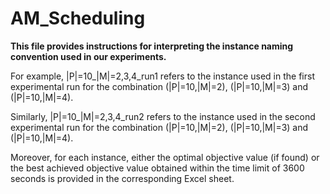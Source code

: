 # AM_Scheduling

**This file provides instructions for interpreting the instance naming convention used in our experiments.**

For example, |P|=10_|M|=2,3,4_run1 refers to the instance used in the first experimental run for the combination (|P|=10,|M|=2), (|P|=10,|M|=3) and (|P|=10,|M|=4).

Similarly, |P|=10_|M|=2,3,4_run2 refers to the instance used in the second experimental run for the combination (|P|=10,|M|=2), (|P|=10,|M|=3) and (|P|=10,|M|=4).

Moreover, for each instance, either the optimal objective value (if found) or the best achieved objective value obtained within the time limit of 3600 seconds is provided in the corresponding Excel sheet.
